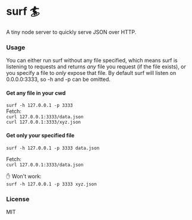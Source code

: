 # surf 🏄
A tiny node server to quickly serve JSON over HTTP.

### Usage
You can either run surf without any file specified, which means surf is listening to
requests and returns *any* file you request (if the file exists), or you specify a file to *only* expose that file.
By default surf will listen on 0.0.0.0:3333, so -h and -p can be omitted.

#### Get any file in your cwd   
`surf -h 127.0.0.1 -p 3333`   
Fetch:   
`curl 127.0.0.1:3333/data.json`   
`curl 127.0.0.1:3333/xyz.json`
    
     
#### Get only your specified file   
`surf -h 127.0.0.1 -p 3333 data.json`   

Fetch:   
`curl 127.0.0.1:3333/data.json` 
   
✋ Won't work:   
`surf -h 127.0.0.1 -p 3333 xyz.json`

### License
MIT
